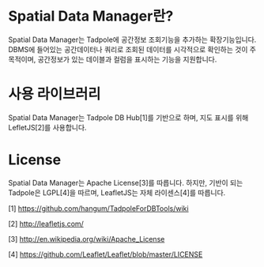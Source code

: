 Spatial Data Manager란?
==================
Spatial Data Manager는 Tadpole에 공간정보 조회기능을 추가하는 확장기능입니다.
DBMS에 들어있는 공간데이터나 쿼리로 조회된 데이터를 시각적으로 확인하는 것이 주 목적이며, 
공간정보가 있는 데이블과 컬럼을 표시하는 기능을 지원합니다.

사용 라이브러리
===============
Spatial Data Manager는 Tadpole DB Hub[1]를 기반으로 하며, 
지도 표시를 위해 LefletJS[2]를 사용합니다.

License
=======
Spatial Data Manager는 Apache License[3]를 따릅니다.
하지만, 기반이 되는 Tadpole은 LGPL[4]을 따르며, LeafletJS는 자체 라이센스[4]를 따릅니다.

[1] https://github.com/hangum/TadpoleForDBTools/wiki

[2] http://leafletjs.com/

[3] http://en.wikipedia.org/wiki/Apache_License

[4] https://github.com/Leaflet/Leaflet/blob/master/LICENSE
